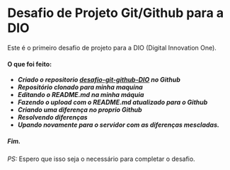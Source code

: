 # Desafio de Projeto Git/Github para a DIO



Este é o primeiro desafio de projeto para a DIO (Digital Innovation One).





#### O que foi feito:

-  ***Criado o repositorio [desafio-git-github-DIO](https://github.com/dudumartins/desafio-git-github-DIO) no Github***
-  ***Repositório clonado para minha maquina***
-  ***Editando o README.md na minha máquia***
-  ***Fazendo o upload com o README.md atualizado para o Github***
-  ***Criando uma diferença no proprio Github***
-  ***Resolvendo diferenças***
-  ***Upando novamente para o servidor com as diferenças mescladas.***



##### Fim.



_PS:_ Espero que isso seja o necessário para completar o desafio.
